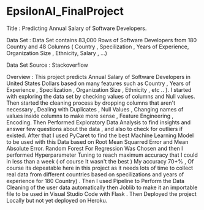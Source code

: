# EpsilonAI_FinalProject

Title : Predicting Annual Salary of Software Developers.

Data Set : Data Set contains 83,000 Rows of Software Developers from 180 Country and 48 Columns ( Country , Specilization , Years of Experience,  Organization Size , 
           Ethnicity, Salary , ...)

Data Set Source  : Stackoverflow

Overview : This project predicts Annual Salary of Software Developers in United States Dollars based on many features such as Country , Years of Experience 
          , Specilization , Organization Size , Ethnicity , etc .. ). I started with exploring the data set by checking values of columns and Null values.
          Then started the cleaning process by dropping columns that aren't necessary , Dealing with Duplicates , Null Values , Changing names of values inside 
          columns to make more sense , Feature Engineering , Encoding. Then Performed Exploratory Data Analysis to find insights and answer few questions 
          about the data , and also to check for outliers if existed. After that I used     PyCaret     to find the best Machine Learning Model to be used with this Data 
          based on Root Mean Squarred Error and Mean Absolute Error.     Random Forest     For Regression Was Chosen and then I performed Hyperparameter Tuning to reach 
          maximum accuracy that I could in less than a week ( of course It wasn't the best ) My accuracy  70+% , 
          Of course its depeatable here in this project as it needs lots of time to collect real data from different countries based on specilizations 
          and years of experience for 180 Country) . Then I used       Pipeline       to Perform the Data Cleaning of the user data automatically then Joblib to 
          make it an importable file to be used in Visual Studio Code with         Flask         . Then Deployed the project Locally but not yet deployed on Heroku.      
